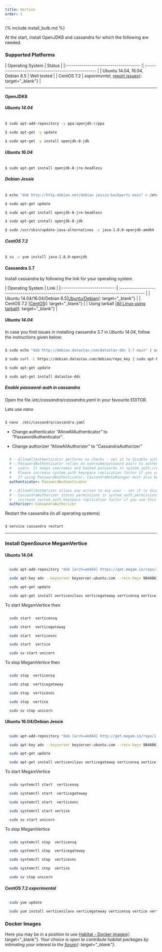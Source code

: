 ```yaml
---
title: Vertice
order: 1
---
```


{% include install_bulb.md %}

At the start, install OpenJDK8 and cassandra for which the following are needed.

### Supported Platforms

| Operating System                        | Status                                                |
|:-------------------------------------- :| :---------------------------------------------------- |
| Ubuntu 14.04, 16.04, Debian 8.5         | Well tested                                           |
| CentOS 7.2                              | *experimental*, [report issues](https://github.com/megamsys/gitpackager){: target="_blank"} |


---

#### OpenJDK8

##### Ubuntu 14.04

~~~bash

$ sudo apt-add-repository -y ppa:openjdk-r/ppa

$ sudo apt-get -y update

$ sudo apt-get -y install openjdk-8-jdk

~~~

##### Ubuntu 16.04

~~~bash

$ sudo apt-get install openjdk-8-jre-headless

~~~  

##### Debian Jessie

~~~bash

$ echo "deb http://http.debian.net/debian jessie-backports main" > /etc/apt/sources.list

$ sudo apt-get update

$ sudo apt-get install openjdk-8-jre-headless

$ sudo apt-get install openjdk-8-jdk

$ sudo /usr/sbin/update-java-alternatives -s java-1.8.0-openjdk-amd64

~~~    

##### CentOS 7.2

~~~bash

$ su -c yum install java-1.8.0-openjdk

~~~

#### Cassandra 3.7

Install cassandra by following the link for your operating system.


| Operating System             | Link                                                                                        |
|:--------------------------- :| :------------------------------------------------------------------------------------------ |
| Ubuntu 14.04/16.04/Debian 8.5|[Ubuntu/Debian](http://docs.datastax.com/en/cassandra/3.x/cassandra/install/installDeb.html){: target="_blank"} |
| CentOS 7.2                   |[CentOS](http://docs.datastax.com/en/cassandra/3.x/cassandra/install/installRHEL.html){: target="_blank"}       |
| Using tarball                |[All Linux using tarball](http://docs.datastax.com/en/cassandra/3.x/cassandra/install/installTarball.html){: target="_blank"}                                    |

##### Ubuntu 14.04

In case you find issues in installing cassandra 3.7 in *Ubuntu 14.04*, follow the instructions given below:

~~~bash

$ sudo echo "deb http://debian.datastax.com/datastax-ddc 3.7 main" | sudo tee -a /etc/apt/sources.list.d/cassandra.sources.list

$ sudo curl -L https://debian.datastax.com/debian/repo_key | sudo apt-key add -

$ sudo apt-get update

$ sudo apt-get install datastax-ddc

~~~


##### Enable password-auth in cassandra

Open the file */etc/cassandra/cassandra.yaml* in your favourite EDITOR.

Lets use *nano*

~~~bash

$ nano  /etc/cassandra/cassandra.yaml

~~~

- Change authenticator  “AllowAllAuthenticator” to “PasswordAuthenticator”.

- Change authorizer “AllowAllAuthorizer” to “CassandraAuthorizer”

~~~yaml

  # - AllowAllAuthenticator performs no checks - set it to disable authentication.
  # - PasswordAuthenticator relies on username/password pairs to authenticate
  #   users. It keeps usernames and hashed passwords in system_auth.credentials table.
  #   Please increase system_auth keyspace replication factor if you use this authenticator.
  #   If using PasswordAuthenticator, CassandraRoleManager must also be used (see below)
  authenticator: PasswordAuthenticator

  # - AllowAllAuthorizer allows any action to any user - set it to disable authorization.
  # - CassandraAuthorizer stores permissions in system_auth.permissions table. Please
  #   increase system_auth keyspace replication factor if you use this authorizer.
  authorizer: CassandraAuthorizer

~~~


Restart the cassandra (in all operating systems)

~~~bash

$ service cassandra restart

~~~

---

### Install OpenSource MegamVertice

#### Ubuntu 14.04

~~~bash

  sudo apt-add-repository "deb [arch=amd64] https://get.megam.io/repo/1.5/ubuntu/14.04/stable trusty stable"

  sudo apt-key adv --keyserver keyserver.ubuntu.com --recv-keys 9B46B611

  sudo apt-get update

  sudo apt-get install verticenilavu verticegateway verticensq vertice verticevnc

~~~

To start MegamVertice then

~~~bash

  sudo start  verticensq

  sudo start  verticegateway

  sudo start  verticevnc

  sudo start  vertice

  sudo sv start unicorn

~~~

To stop MegamVertice then

~~~bash

  sudo stop  verticensq

  sudo stop  verticegateway

  sudo stop  verticevnc

  sudo stop  vertice

  sudo sv stop unicorn

~~~

#### Ubuntu 16.04/Debian Jessie

~~~bash

  sudo apt-add-repository "deb [arch=amd64] http://get.megam.io/repo/1.5/ubuntu/16.04/stable xenial stable"

  sudo apt-key adv --keyserver keyserver.ubuntu.com --recv-keys 9B46B611

  sudo apt-get update

  sudo apt-get install verticenilavu verticegateway verticensq vertice verticevnc

~~~

To start MegamVertice

~~~bash

  sudo systemctl start  verticensq

  sudo systemctl start  verticegateway

  sudo systemctl start  verticevnc

  sudo systemctl start vertice

  sudo sv start unicorn

~~~

To stop MegamVertice

~~~bash

  sudo systemctl stop  verticensq

  sudo systemctl stop  verticegateway

  sudo systemctl stop  verticevnc

  sudo systemctl stop  vertice

  sudo sv stop unicorn

~~~


#### CentOS 7.2 *experimental*

~~~bash

  sudo yum update

  sudo yum install verticenilavu verticegateway verticensq vertice verticevnc

~~~

### Docker Images

Here you may be in a position to  use [Habitat - Docker images](https://github.com/megamsys/habitat_plans){: target="_blank"}. *Your choice is open to contribute habitat packages by intimating your interest to the [forum](https://forum.megam.io){: target="_blank"}.*
